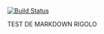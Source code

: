 [![Build Status](https://travis-ci.org/AlexandreSIO/TP_integration.svg?branch=master)](https://travis-ci.org/AlexandreSIO/TP_integration)

TEST DE MARKDOWN RIGOLO

